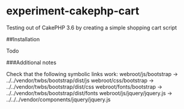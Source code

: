 # experiment-cakephp-cart
Testing out of CakePHP 3.6 by creating a simple shopping cart script

##Installation

Todo

###Additional notes

Check that the following symbolic links work:
webroot/js/bootstrap -> ../../vendor/twbs/bootstrap/dist/js 
webroot/css/bootstrap -> ../../vendor/twbs/bootstrap/dist/css 
webroot/fonts/bootstrap -> ../../vendor/twbs/bootstrap/dist/fonts 
webroot/js/jquery/jquery.js -> ../../../vendor/components/jquery/jquery.js 